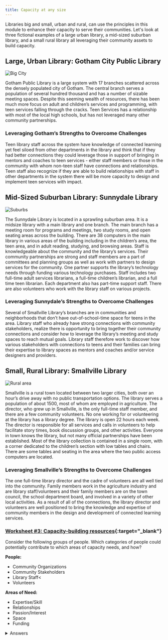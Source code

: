 ```yaml
---
title: Capacity at any size
---
```


Libraries big and small, urban and rural, can use the principles in this module to enhance their capacity to serve their communities. Let's look at three fictional examples of a large urban library, a mid-sized suburban library, and a small rural library all leveraging their community assets to build capacity. 

## Large, Urban Library: Gotham City Public Library
<img src="{{ site.baseurl }}/img/capacity/big_city_med.png"  ALT="Big City"/>

Gotham Public Library is a large system with 17 branches scattered across the densely populated city of Gotham. The central branch serves a population of several hundred thousand and has a number of sizable meeting spaces. Despite this seeming wealth of resources, there has been much more focus on adult and children’s services and programming, with teen services falling through the cracks. Teen Services has a relationship with most of the local high schools, but has not leveraged many other community partnerships.

### Leveraging Gotham’s Strengths to Overcome Challenges

Teen library staff across the system have knowledge of connected learning yet feel siloed from other departments in the library and think that if they had better connections they could leverage those in support of bringing in mentors and coaches to teen services - either staff members or those in the community with whom non-teen staff have connections and relationships.   Teen staff also recognize if they are able to build relationships with staff in other departments in the system there will be more capacity to design and implement teen services with impact.

 
## Mid-Sized Suburban Library: Sunnydale Library

<img src="{{ site.baseurl }}/img/capacity/suburban_med.png"  ALT="Suburbs"/>

The Sunnydale Library is located in a sprawling suburban area. It is a midsize library with a main library and one branch. The main branch has a meeting room for programs and meetings, two study rooms, and open seating areas across the building. There are 38 computers in the main library in various areas of the building including in the children’s area, the teen area, and in adult reading, studying, and browsing areas. Staff is knowledgeable about the community and the library’s services. Their community partnerships are strong and staff members are a part of committees and planning groups as well as work with partners to design services for the community. One partner supports the library’s technology needs through funding various technology purchases. Staff includes two full-time adult services librarians, a full-time children’s librarian, and a full time teen librarian. Each department also has part-time support staff. There are also volunteers who work with the library staff on various projects.

### Leveraging Sunnydale’s Strengths to Overcome Challenges

Several of Smallville Library’s  branches are in communities and neighborhoods that don’t have out-of-school-time space for teens in the area.  Library staff who already have strong connections with community stakeholders, realize there is opportunity to bring together their community connections and consider how to leverage the library’s meeting and study spaces to reach mutual goals.  Library staff therefore work to discover how various stakeholders with connections to teens and their families can bring their expertise to library spaces as mentors and coaches and/or service designers and providers.

 
## Small, Rural Library: Smallville Library

<img src="{{ site.baseurl }}/img/capacity/rural_med.png"  ALT="Rural area"/>
 

Smallville is a rural town located between two larger cities, both over an hour’s drive away with no public transportation options. The library serves a population of about 1500, most of whom are employed in agriculture. The director, who grew up in Smallville, is the only full-time staff member, and there are a few community volunteers. No one working for or volunteering at the library has a library degree. The library is open 22 hours each week. The director is responsible for all services and calls in volunteers to help facilitate story times, book discussion groups, and other activities. Everyone in town knows the library, but not many official partnerships have been established. Most of the library collection is contained in a single room, with a corner dedicated to the children’s section with low tables and chairs. There are some tables and seating in the area where the two public access computers are located.

### Leveraging Smallville’s Strengths to Overcome Challenges

The one full-time library director and the cadre of volunteers are all well tied into the community. Family members work in the agriculture industry and are library staff/volunteers and their family members are on the town council, the school department board, and involved in a variety of other local activities.  As a result of all of the connections, the library director and volunteers are well positioned to bring the knowledge and expertise of community members in the design and development of connected learning services.


<div class="callout activity" markdown="1">
    
### [Worksheet #3: Capacity-building resources](https://docs.google.com/document/d/14FRMg54QQpWBZymkAtbECpGbtRVI5dwk5CGuuUiXASc/edit#heading=h.klpduap5218u){:target="_blank"}


Consider the following groups of people. Which categories of people could potentially contribute to which areas of capacity needs, and how? 

**People:**
- Community Organizations
- Community Stakeholders
- Library Staff<
- Volunteers

**Areas of Need:**
- Expertise/Skill
- Relationships
- Passion/Interest
- Space
- Funding

<details>
	<summary>Answers</summary>
	All of these people could potentially contribute to the library's capacity needs in each area! 
</details>

</div>
